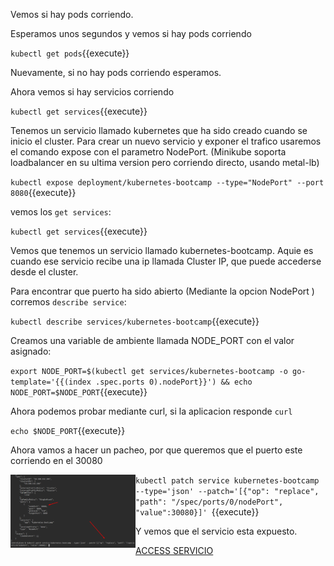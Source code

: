 Vemos si hay pods corriendo.


Esperamos unos segundos y vemos si hay pods corriendo

`kubectl get pods`{{execute}}

Nuevamente, si no hay pods corriendo esperamos.

Ahora vemos si hay servicios corriendo

`kubectl get services`{{execute}}

Tenemos un servicio llamado  kubernetes que ha sido creado cuando se inicio el cluster.
Para crear un nuevo servicio y exponer el trafico usaremos el comando expose con el parametro NodePort. (Minikube soporta loadbalancer en su ultima version pero corriendo directo, usando metal-lb)

`kubectl expose deployment/kubernetes-bootcamp --type="NodePort" --port 8080`{{execute}}

vemos los `get services`:

`kubectl get services`{{execute}}

Vemos que tenemos un servicio llamado kubernetes-bootcamp. Aquie es cuando ese servicio recibe una ip llamada Cluster IP, que puede accederse desde el cluster.

Para encontrar que puerto ha sido abierto (Mediante la opcion  NodePort )  corremos  `describe service`:

`kubectl describe services/kubernetes-bootcamp`{{execute}}

Creamos una variable de ambiente llamada  NODE_PORT con el valor asignado:

`export NODE_PORT=$(kubectl get services/kubernetes-bootcamp -o go-template='{{(index .spec.ports 0).nodePort}}') &&
echo NODE_PORT=$NODE_PORT`{{execute}}

Ahora podemos probar mediante curl, si la aplicacion responde `curl`

`echo $NODE_PORT`{{execute}}

Ahora vamos a hacer un pacheo, por que queremos que el puerto este corriendo en el 30080

<img align="left" src="./assets/patch-svc.png" width="200">

`kubectl patch service kubernetes-bootcamp --type='json' --patch='[{"op": "replace", "path": "/spec/ports/0/nodePort", "value":30080}]' `{{execute}}

Y vemos que el servicio esta expuesto.

[ACCESS SERVICIO]({{TRAFFIC_HOST1_30080}})
